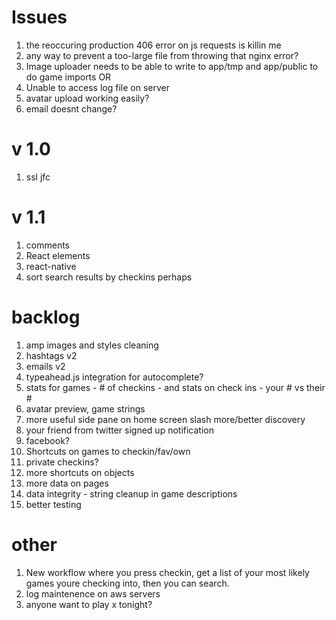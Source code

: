 # Issues

1. the reoccuring production 406 error on js requests is killin me
1. any way to prevent a too-large file from throwing that nginx error?
1. Image uploader needs to be able to write to app/tmp and app/public to do game imports OR 
1. Unable to access log file on server
1. avatar upload working easily?
1. email doesnt change?

# v 1.0

1. ssl jfc

# v 1.1

1. comments
1. React elements
1. react-native
1. sort search results by checkins perhaps

# backlog
1. amp images and styles cleaning
1. hashtags v2
1. emails v2
1. typeahead.js integration for autocomplete?
1. stats for games - # of checkins - and stats on check ins - your # vs their #
1. avatar preview, game strings
1. more useful side pane on home screen slash more/better discovery
1. your friend from twitter signed up notification
1. facebook? 
1. Shortcuts on games to checkin/fav/own
1. private checkins?
1. more shortcuts on objects
1. more data on pages
1. data integrity - string cleanup in game descriptions
1. better testing

# other
1. New workflow where you press checkin, get a list of your most likely games youre checking into, then you can search.
1. log maintenence on aws servers
1. anyone want to play x tonight?